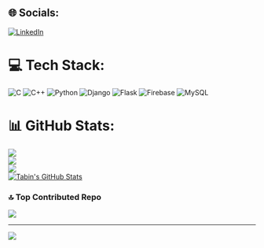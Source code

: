 
## 🌐 Socials:
[![LinkedIn](https://img.shields.io/badge/LinkedIn-%230077B5.svg?logo=linkedin&logoColor=white)](https://linkedin.com/in/https://www.linkedin.com/in/tahmidur-rahman-tabin/) 

# 💻 Tech Stack:
![C](https://img.shields.io/badge/c-%2300599C.svg?style=for-the-badge&logo=c&logoColor=white) ![C++](https://img.shields.io/badge/c++-%2300599C.svg?style=for-the-badge&logo=c%2B%2B&logoColor=white) ![Python](https://img.shields.io/badge/python-3670A0?style=for-the-badge&logo=python&logoColor=ffdd54) ![Django](https://img.shields.io/badge/django-%23092E20.svg?style=for-the-badge&logo=django&logoColor=white) ![Flask](https://img.shields.io/badge/flask-%23000.svg?style=for-the-badge&logo=flask&logoColor=white) ![Firebase](https://img.shields.io/badge/Firebase-039BE5?style=for-the-badge&logo=Firebase&logoColor=white) ![MySQL](https://img.shields.io/badge/mysql-%2300000f.svg?style=for-the-badge&logo=mysql&logoColor=white)
# 📊 GitHub Stats:
![](https://github-readme-stats.vercel.app/api?username=trtabin&theme=dark&hide_border=true&include_all_commits=false&count_private=true)<br/>
![](https://github-readme-streak-stats.herokuapp.com/?user=trtabin&theme=dark&hide_border=true)<br/>
![](https://github-readme-stats.vercel.app/api/top-langs/?username=trtabin&theme=dark&hide_border=true&include_all_commits=false&count_private=true&layout=compact)<br/>
[![Tabin's GitHub Stats](https://github-readme-stats.vercel.app/api?username=trtabin&show_icons=true&count_private=true&hide=contribs&theme=radical)](https://github.com/trtabin)

### 🔝 Top Contributed Repo
![](https://github-contributor-stats.vercel.app/api?username=trtabin&limit=5&theme=dark&combine_all_yearly_contributions=true)

---
[![](https://visitcount.itsvg.in/api?id=trtabin&icon=0&color=0)](https://visitcount.itsvg.in)

